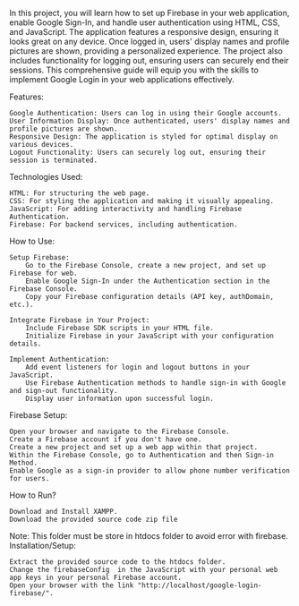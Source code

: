In this project, you will learn how to set up Firebase in your web application, enable Google Sign-In, and handle user authentication using HTML, CSS, and JavaScript. The application features a responsive design, ensuring it looks great on any device. Once logged in, users' display names and profile pictures are shown, providing a personalized experience. The project also includes functionality for logging out, ensuring users can securely end their sessions. This comprehensive guide will equip you with the skills to implement Google Login in your web applications effectively.

Features:

    Google Authentication: Users can log in using their Google accounts.
    User Information Display: Once authenticated, users' display names and profile pictures are shown.
    Responsive Design: The application is styled for optimal display on various devices.
    Logout Functionality: Users can securely log out, ensuring their session is terminated.

Technologies Used:

    HTML: For structuring the web page.
    CSS: For styling the application and making it visually appealing.
    JavaScript: For adding interactivity and handling Firebase Authentication.
    Firebase: For backend services, including authentication.

How to Use:

    Setup Firebase:
        Go to the Firebase Console, create a new project, and set up Firebase for web.
        Enable Google Sign-In under the Authentication section in the Firebase Console.
        Copy your Firebase configuration details (API key, authDomain, etc.).

    Integrate Firebase in Your Project:
        Include Firebase SDK scripts in your HTML file.
        Initialize Firebase in your JavaScript with your configuration details.

    Implement Authentication:
        Add event listeners for login and logout buttons in your JavaScript.
        Use Firebase Authentication methods to handle sign-in with Google and sign-out functionality.
        Display user information upon successful login.

Firebase Setup:

    Open your browser and navigate to the Firebase Console.
    Create a Firebase account if you don't have one.
    Create a new project and set up a web app within that project.
    Within the Firebase Console, go to Authentication and then Sign-in Method.
    Enable Google as a sign-in provider to allow phone number verification for users.

How to Run?

    Download and Install XAMPP.
    Download the provided source code zip file

Note: This folder must be store in htdocs folder to avoid error with firebase.
Installation/Setup:

    Extract the provided source code to the htdocs folder.
    Change the firebaseConfig  in the JavaScript with your personal web app keys in your personal Firebase account.
    Open your browser with the link "http://localhost/google-login-firebase/".

